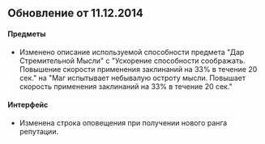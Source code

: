 ## Обновление от 11.12.2014

#### Предметы
 
- Изменено описание используемой способности предмета "Дар Стремительной Мысли" с
"Ускорение способности соображать. Повышение скорости применения заклинаний на 33% в течение 20 сек." на
"Маг испытывает небывалую остроту мысли. Повышает скорость применения заклинаний на 33% в течение 20 сек."
 

#### Интерфейс
 
- Изменена строка оповещения при получении нового ранга репутации.